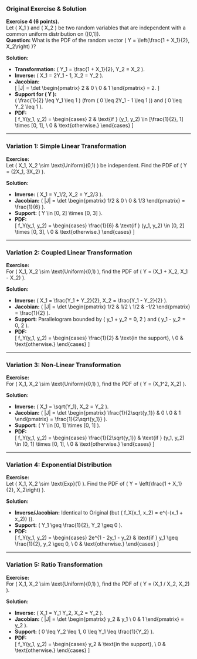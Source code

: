 ### **Original Exercise & Solution**  
**Exercise 4 (6 points).**  
Let \( X_1 \) and \( X_2 \) be two random variables that are independent with a common uniform distribution on \([0,1]\).  
**Question:** What is the PDF of the random vector \( Y = \left(\frac{1 + X_1}{2}, X_2\right) \)?  

**Solution:**  
- **Transformation:** \( Y_1 = \frac{1 + X_1}{2}, Y_2 = X_2 \).  
- **Inverse:** \( X_1 = 2Y_1 - 1, X_2 = Y_2 \).  
- **Jacobian:**  
  \[
  |J| = \det \begin{pmatrix} 2 & 0 \\ 0 & 1 \end{pmatrix} = 2.
  \]  
- **Support for \( Y \):**  
  \( \frac{1}{2} \leq Y_1 \leq 1 \) (from \( 0 \leq 2Y_1 - 1 \leq 1 \)) and \( 0 \leq Y_2 \leq 1 \).  
- **PDF:**  
  \[
  f_Y(y_1, y_2) = 
  \begin{cases} 
  2 & \text{if } (y_1, y_2) \in [\frac{1}{2}, 1] \times [0, 1], \\
  0 & \text{otherwise.}
  \end{cases}
  \]  

---

### **Variation 1: Simple Linear Transformation**  
**Exercise:**  
Let \( X_1, X_2 \sim \text{Uniform}(0,1) \) be independent. Find the PDF of \( Y = (2X_1, 3X_2) \).  

**Solution:**  
- **Inverse:** \( X_1 = Y_1/2, X_2 = Y_2/3 \).  
- **Jacobian:** \( |J| = \det \begin{pmatrix} 1/2 & 0 \\ 0 & 1/3 \end{pmatrix} = \frac{1}{6} \).  
- **Support:** \( Y \in [0, 2] \times [0, 3] \).  
- **PDF:**  
  \[
  f_Y(y_1, y_2) = 
  \begin{cases} 
  \frac{1}{6} & \text{if } (y_1, y_2) \in [0, 2] \times [0, 3], \\
  0 & \text{otherwise.}
  \end{cases}
  \]  

---

### **Variation 2: Coupled Linear Transformation**  
**Exercise:**  
For \( X_1, X_2 \sim \text{Uniform}(0,1) \), find the PDF of \( Y = (X_1 + X_2, X_1 - X_2) \).  

**Solution:**  
- **Inverse:** \( X_1 = \frac{Y_1 + Y_2}{2}, X_2 = \frac{Y_1 - Y_2}{2} \).  
- **Jacobian:** \( |J| = \det \begin{pmatrix} 1/2 & 1/2 \\ 1/2 & -1/2 \end{pmatrix} = \frac{1}{2} \).  
- **Support:** Parallelogram bounded by \( y_1 + y_2 = 0, 2 \) and \( y_1 - y_2 = 0, 2 \).  
- **PDF:**  
  \[
  f_Y(y_1, y_2) = 
  \begin{cases} 
  \frac{1}{2} & \text{in the support}, \\
  0 & \text{otherwise.}
  \end{cases}
  \]  

---

### **Variation 3: Non-Linear Transformation**  
**Exercise:**  
For \( X_1, X_2 \sim \text{Uniform}(0,1) \), find the PDF of \( Y = (X_1^2, X_2) \).  

**Solution:**  
- **Inverse:** \( X_1 = \sqrt{Y_1}, X_2 = Y_2 \).  
- **Jacobian:** \( |J| = \det \begin{pmatrix} \frac{1}{2\sqrt{y_1}} & 0 \\ 0 & 1 \end{pmatrix} = \frac{1}{2\sqrt{y_1}} \).  
- **Support:** \( Y \in [0, 1] \times [0, 1] \).  
- **PDF:**  
  \[
  f_Y(y_1, y_2) = 
  \begin{cases} 
  \frac{1}{2\sqrt{y_1}} & \text{if } (y_1, y_2) \in (0, 1] \times [0, 1], \\
  0 & \text{otherwise.}
  \end{cases}
  \]  

---

### **Variation 4: Exponential Distribution**  
**Exercise:**  
Let \( X_1, X_2 \sim \text{Exp}(1) \). Find the PDF of \( Y = \left(\frac{1 + X_1}{2}, X_2\right) \).  

**Solution:**  
- **Inverse/Jacobian:** Identical to Original (but \( f_X(x_1, x_2) = e^{-(x_1 + x_2)} \)).  
- **Support:** \( Y_1 \geq \frac{1}{2}, Y_2 \geq 0 \).  
- **PDF:**  
  \[
  f_Y(y_1, y_2) = 
  \begin{cases} 
  2e^{1 - 2y_1 - y_2} & \text{if } y_1 \geq \frac{1}{2}, y_2 \geq 0, \\
  0 & \text{otherwise.}
  \end{cases}
  \]  

---

### **Variation 5: Ratio Transformation**  
**Exercise:**  
For \( X_1, X_2 \sim \text{Uniform}(0,1) \), find the PDF of \( Y = (X_1 / X_2, X_2) \).  

**Solution:**  
- **Inverse:** \( X_1 = Y_1 Y_2, X_2 = Y_2 \).  
- **Jacobian:** \( |J| = \det \begin{pmatrix} y_2 & y_1 \\ 0 & 1 \end{pmatrix} = y_2 \).  
- **Support:** \( 0 \leq Y_2 \leq 1, 0 \leq Y_1 \leq \frac{1}{Y_2} \).  
- **PDF:**  
  \[
  f_Y(y_1, y_2) = 
  \begin{cases} 
  y_2 & \text{in the support}, \\
  0 & \text{otherwise.}
  \end{cases}
  \]  